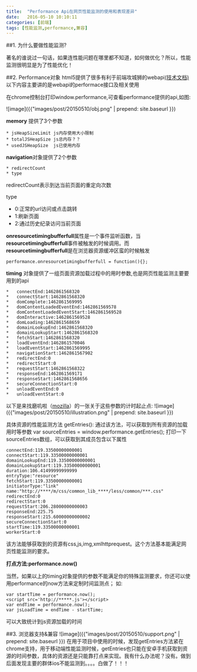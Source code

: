 ```yaml
---
title:  "Performance Api在网页性能监测的使用和表现差异"
date:   2016-05-10 10:10:11
categories: [前端]
tags: [性能监测,performance,兼容]
---
```


##1. 为什么要做性能监测?

著名的谁说过一句话，如果连性能问题在哪里都不知道，如何做优化？所以，性能监测很明显是为了性能优化！

##2. Performance对象
html5提供了很多有利于前端攻城狮的webapi[(技术文档)](https://developer.mozilla.org/zh-CN/docs/Web/API)
以下内容主要讲的是webapi的performace接口及相关使用

在chrome控制台打印window.performance,可查看performance提供的api,如图:

![image]({{"images/post/20150510/obj.png" | prepend: site.baseurl }})

**memory**	提供了3个参数
	
	* jsHeapSizeLimit js内存使用大小限制
	* totalJSHeapSize js总内存？？
	* usedJSHeapSize  js已使用内存

**navigation**对象提供了2个参数
	
	* redirectCount
	* type

redirectCount表示到达当前页面的重定向次数

type 

* 0:正常的url访问或点击跳转
* 1:刷新页面
* 2:通过历史纪录访问当前页面
	 
**onresourcetimingbufferfull**属性是一个事件监听函数，当**resourcetimingbufferfull**事件被触发的时候调用。而
**resourcetimingbufferfull**是在浏览器资源缓冲区蛮的时候触发

	
	performance.onresourcetimingbufferfull = function(){};
**timing** 对象提供了一组页面资源加载过程中的用时参数,也是网页性能监测主要要用到的api

	
	* 	connectEnd:1462861568320
	* 	connectStart:1462861568320
	* 	domComplete:1462861569995
	* 	domContentLoadedEventEnd:1462861569578
	* 	domContentLoadedEventStart:1462861569528
	* 	domInteractive:1462861569528
	* 	domLoading:1462861568659
	* 	domainLookupEnd:1462861568320
	* 	domainLookupStart:1462861568320
	* 	fetchStart:1462861568320
	* 	loadEventEnd:1462861570046
	* 	loadEventStart:1462861569995
	* 	navigationStart:1462861567902
	* 	redirectEnd:0
	* 	redirectStart:0
	* 	requestStart:1462861568322
	* 	responseEnd:1462861569171
	* 	responseStart:1462861568656
	* 	secureConnectionStart:0
	* 	unloadEventEnd:0
	* 	unloadEventStart:0
	
以下是来找磨叽啦（[mozilla](https://developer.mozilla.org/zh-CN/docs/Web/API/Performance)）的一张关于这些参数的计时起止点:
![image]({{"images/post/20150510/illustration.png" | prepend: site.baseurl }})



具体资源的性能监测方法 getEntries():
通过该方法，可以获取到所有资源的加载用时等参数
var sourceEntries = window.performance.getEntries();
打印一下sourceEntries数组，可以获取到其成员包含以下属性
	
	connectEnd:119.33500000000001
	connectStart:119.33500000000001
	domainLookupEnd:119.33500000000001
	domainLookupStart:119.33500000000001
	duration:106.41499999999999
	entryType:"resource"
	fetchStart:119.33500000000001
	initiatorType:"link"
	name:"http://****/m/css/common_lib_****/less/common/***.css"
	redirectEnd:0
	redirectStart:0
	requestStart:206.28000000000003
	responseEnd:225.75
	responseStart:215.60000000000002
	secureConnectionStart:0
	startTime:119.33500000000001
	workerStart:0
	
该方法能够获取到的资源有css,js,img,xmlhttprequest。这个方法基本能满足网页性能监测的要求。
	
**打点方法:performance.now()**

当然，如果以上的timing对象提供的参数不能满足你的特殊监测要求，你还可以使用performance的now方法来定制时间监测点；
如:
	
	var startTime = performance.now();
	<script src='http://*****.js'></script>
	var endTime = performance.now();
	var jsLoadTime = endTime - startTime;
可以大致统计到js资源加载的时间

##3. 浏览器支持&兼容
![image]({{"images/post/20150510/support.png" | prepend: site.baseurl }})
在用于项目中使用的时候，发现getEntries方法紧在chrome支持，用于移动端性能监测时候，getEntries也只能在安卓手机获取到资源的时间参数，具体的资源还是只能靠打点来实现。我有什么办法呢？没有。做到后面发现主要的群体ios不能监测到。。。。白做了！！！